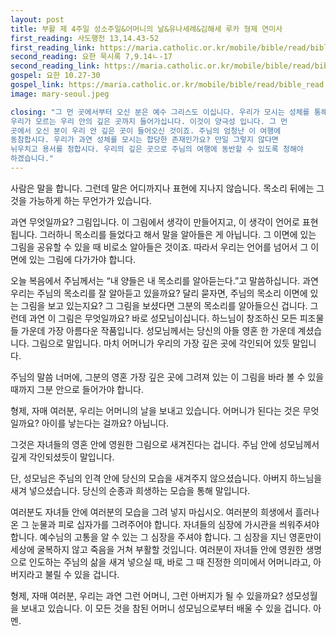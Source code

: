 ```yaml
---
layout: post
title: 부활 제 4주일 성소주일&어머니의 날&유나세례&김해세 루카 형제 연미사 
first_reading: 사도행전 13,14.43-52
first_reading_link: https://maria.catholic.or.kr/mobile/bible/read/bible_read.asp?m=2&n=151&p=13
second_reading: 요한 묵시록 7,9.14ㄴ-17
second_reading_link: https://maria.catholic.or.kr/mobile/bible/read/bible_read.asp?m=2&n=173&p=7
gospel: 요한 10.27-30
gospel_link: https://maria.catholic.or.kr/mobile/bible/read/bible_read.asp?m=2&n=150&p=10
image: mary-seoul.jpeg

closing: "그 먼 곳에서부터 오신 분은 예수 그리스도 이십니다. 우리가 모시는 성체를 통해
우리가 모르는 우리 안의 깊은 곳까지 들어가십니다. 이것이 양극성 입니다. 그 먼
곳에서 오신 분이 우리 안 깊은 곳이 들어오신 것이죠. 주님의 엄청난 이 여행에
동참합시다. 우리가 과연 성체를 모시는 합당한 존재인가요? 만일 그렇지 않다면
뉘우치고 용서를 청합시다. 우리의 깊은 곳으로 주님의 여행에 동반할 수 있도록 청해야
하겠습니다."
---
```


사람은 말을 합니다.
그런데 말은 어디까지나 표현에 지나지 않습니다.
목소리 뒤에는 그것을 가능하게 하는 무언가가 있습니다.

과연 무엇일까요?
그림입니다. 이 그림에서 생각이 만들어지고, 이 생각이 언어로 표현됩니다.
그러하니 목소리를 들었다고 해서 말을 알아들은 게 아닙니다.
그 이면에 있는 그림을 공유할 수 있을 때 비로소 알아들은 것이죠.
따라서 우리는 언어를 넘어서 그 이면에 있는 그림에 다가가야 합니다.

오늘 복음에서 주님께서는 “내 양들은 내 목소리를 알아듣는다.”고 말씀하십니다.
과연 우리는 주님의 목소리를 잘 알아듣고 있을까요?
달리 묻자면, 주님의 목소리 이면에 있는 그림을 보고 있는지요?
그 그림을 보셨다면 그분의 목소리를 알아들으신 겁니다.
그런데 과연 이 그림은 무엇일까요?
바로 성모님이십니다.
하느님이 창조하신 모든 피조물들 가운데 가장 아름다운 작품입니다.
성모님께서는 당신의 아들 영혼 한 가운데 계셨습니다.
그림으로 말입니다.
마치 어머니가 우리의 가장 깊은 곳에 각인되어 있듯 말입니다.

주님의 말씀 너머에, 그분의 영혼 가장 깊은 곳에 그려져 있는 이 그림을 바라 볼 수
있을 때까지 그분 안으로 들어가야 합니다.

형제, 자매 여러분, 우리는 어머니의 날을 보내고 있습니다.
어머니가 된다는 것은 무엇일까요? 아이를 낳는다는 걸까요? 아닙니다.

그것은 자녀들의 영혼 안에 영원한 그림으로 새겨진다는 겁니다.
주님 안에 성모님께서 깊게 각인되셨듯이 말입니다.

단, 성모님은 주님의 인격 안에 당신의 모습을 새겨주지 않으셨습니다.
아버지 하느님을 새겨 넣으셨습니다.
당신의 순종과 희생하는 모습을 통해 말입니다.

여러분도 자녀들 안에 여러분의 모습을 그려 넣지 마십시오.
여러분의 희생에서 흘러나온 그 눈물과 피로 십자가를 그려주어야 합니다.
자녀들의 심장에 가시관을 씌워주셔야 합니다.
예수님의 고통을 알 수 있는 그 심장을 주셔야 합니다.
그 심장을 지닌 영혼만이 세상에 굴복하지 않고 죽음을 거쳐 부활할 것입니다.
여러분이 자녀들 안에 영원한 생명으로 인도하는 주님의 삶을 새겨 넣으실 때,
바로 그 때 진정한 의미에서 어머니라고, 아버지라고 불릴 수 있을 겁니다.

형제, 자매 여러분, 우리는 과연 그런 어머니, 그런 아버지가 될 수 있을까요?
성모성월을 보내고 있습니다.
이 모든 것을 참된 어머니 성모님으로부터 배울 수 있을 겁니다.
아멘.
